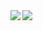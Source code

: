 <a href="https://github.com/anuraghazra/github-readme-stats">
  <img align="left" src="https://github-readme-stats.vercel.app/api?username=fucchi-senpai&count_private=true&show_icons=true&include_all_commits=true&theme=default" />
</a>

<a href="https://github.com/anuraghazra/convoychat">
  <img align="left" src="https://github-readme-stats.vercel.app/api/top-langs/?username=fucchi-senpai&layout=compact&theme=default" />
</a>
